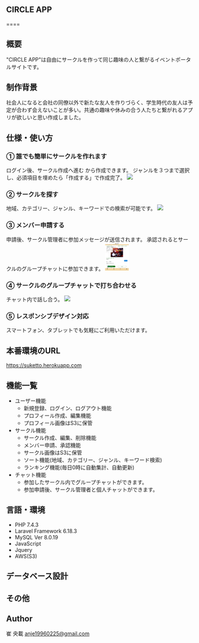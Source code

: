 ## CIRCLE APP
====

## 概要
"CIRCLE APP"は自由にサークルを作って同じ趣味の人と繋がるイベントポータルサイトです。

## 制作背景
社会人になると会社の同僚以外で新たな友人を作りづらく、学生時代の友人は予定が合わず会えないことが多い。共通の趣味や休みの合う人たちと繋がれるアプリが欲しいと思い作成しました。

## 仕様・使い方
### ① 誰でも簡単にサークルを作れます
ログイン後、サークル作成へ進む から作成できます。
ジャンルを３つまで選択し、必須項目を埋めたら「作成する」で作成完了。
<img src="./README_IMAGES/createCircle.gif" width="64px">

### ② サークルを探す
地域、カテゴリー、ジャンル、キーワードでの検索が可能です。
<img src="./README_IMAGES/search_circle.gif" width="64px">

### ③ メンバー申請する
申請後、サークル管理者に参加メッセージが送信されます。
承認されるとサークルのグループチャットに参加できます。
<img src="./README_IMAGES/apply_circle.gif" width="64px">

### ④ サークルのグループチャットで打ち合わせる
チャット内で話し合う。
<img src="./README_IMAGES/message.gif" width="64px">

### ⑤ レスポンシブデザイン対応
スマートフォン、タブレットでも気軽にご利用いただけます。

## 本番環境のURL
https://suketto.herokuapp.com

## 機能一覧
- ユーザー機能
    - 新規登録、ログイン、ログアウト機能
    - プロフィール作成、編集機能
    - プロフィール画像はS3に保管
- サークル機能
    - サークル作成、編集、削除機能
    - メンバー申請、承認機能
    - サークル画像はS3に保管
    - ソート機能(地域、カテゴリー、ジャンル、キーワード検索)
    - ランキング機能(毎日0時に自動集計、自動更新)
- チャット機能
    - 参加したサークル内でグループチャットができます。
    - 参加申請後、サークル管理者と個人チャットができます。

## 言語・環境
- PHP 7.4.3
- Laravel Framework 6.18.3
- MySQL  Ver 8.0.19
- JavaScript
- Jquery
- AWS(S3)

## データベース設計

## その他

## Author
崔 央載
anje19960225@gmail.com

